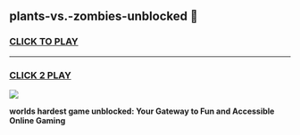 
## plants-vs.-zombies-unblocked 👋
<h3>
<a href="https://premium.freeplayer.one?title=plants-vs.-zombies-unblocked&ref=14F">CLICK TO PLAY</a></h3>
<hr>

<h3>
<a href="https://premium.freeplayer.one?title=plants-vs.-zombies-unblocked&ref=14F">CLICK 2 PLAY</a>
  
</h3>

<a href="https://premium.freeplayer.one?title=plants-vs.-zombies-unblocked&ref=12F/"><img src="https://clearcache.store/games.png"></a>


**worlds hardest game unblocked: Your Gateway to Fun and Accessible Online Gaming**
